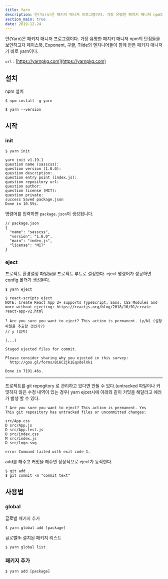 ```yaml
---
title: Yarn
description: 얀(Yarn)은 패키지 매니저 프로그램이다. 가장 유명한 패치키 매니저 npm의 단점들을 보안하고자 페이스북, Exponent, 구글, Tilde의 엔지니어들이 함께 만든 패키지 매니저가 바로 yarn이다.
section_main: true
date: 2019-12-24
---
```


얀(Yarn)은 패키지 매니저 프로그램이다.
가장 유명한 패치키 매니저 npm의 단점들을 보안하고자
페이스북, Exponent, 구글, Tilde의 엔지니어들이 함께 만든 패키지 매니저가 바로 yarn이다.

`url` : [https://yarnpkg.com](https://yarnpkg.com)

## 설치

npm 설치
```
$ npm install -g yarn
```

```
$ yarn --version
```


## 시작

### init

```
$ yarn init

yarn init v1.19.1
question name (sasscss):
question version (1.0.0):
question description:
question entry point (index.js):
question repository url:
question author:
question license (MIT):
question private:
success Saved package.json
Done in 10.55s.
```

명령어를 입력하면 `package.json`이 생성됩니다.

```
// package.json
{
  "name": "sasscss",
  "version": "1.0.0",
  "main": "index.js",
  "license": "MIT"
}
```






### eject

프로젝트 환경설정 파일들을 프로젝트 루트로 설정한다.
eject 명령어가 성공하면 config 폴더가 생성된다.

```
$ yarn eject
```


```
$ react-scripts eject
NOTE: Create React App 2+ supports TypeScript, Sass, CSS Modules and more without ejecting: https://reactjs.org/blog/2018/10/01/create-react-app-v2.html        

? Are you sure you want to eject? This action is permanent. (y/N) (설정파일을 추출할 것인가?)
// y (입력)

(...)

Staged ejected files for commit.

Please consider sharing why you ejected in this survey:
  http://goo.gl/forms/Bi6CZjk1EqsdelXk1

Done in 7191.46s.
```

- - -

프로젝트를 git repogitory 로 관리하고 있다면 안될 수 있다.(untracked 파일이나 커밋하지 않은 수정 내역이 있는 경우)
yarn ejcet시에 아래와 같이 커밋을 해달라고 에러가 발생 할 수 있다.

```
? Are you sure you want to eject? This action is permanent. Yes
This git repository has untracked files or uncommitted changes:

src/App.css
D src/App.js
D src/App.test.js
D src/index.css
M src/index.js
D src/logo.svg

error Command failed with exit code 1.
```

add를 해주고 커밋을 해주면 정상적으로 eject가 동작한다.

```
$ git add .
$ git commit -m "commit text"
```

## 사용법

### global  

글로벌 패키지 추가
```
$ yarn global add [package]
```

글로벌fh 설치된 패키지 리스트
```
$ yarn global list
```

### 패키지 추가
```
$ yarn add [package]
```